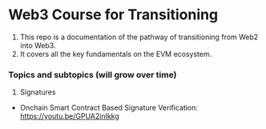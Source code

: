 # Web3 Course for Transitioning

1. This repo is a documentation of the pathway of transitioning from Web2 into Web3.
2. It covers all the key fundamentals on the EVM ecosystem.

### Topics and subtopics (will grow over time)

1. Signatures

- Onchain Smart Contract Based Signature Verification: https://youtu.be/GPUA2inIkkg
